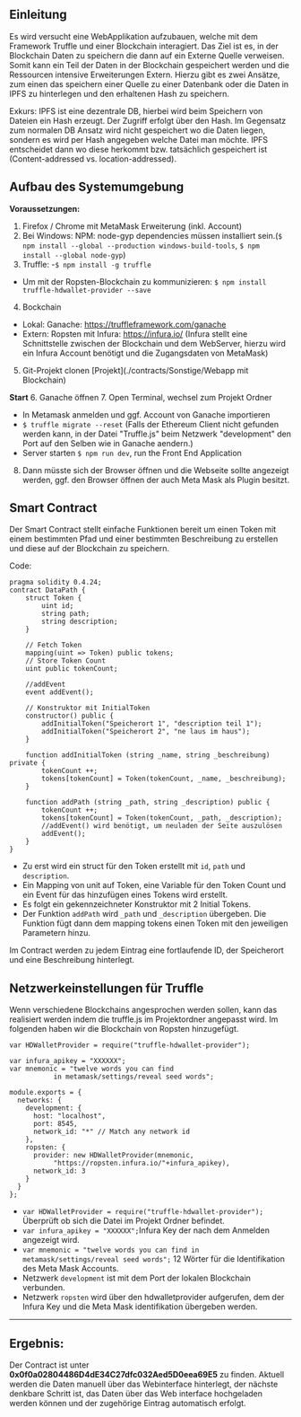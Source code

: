 ## Einleitung
Es wird versucht eine WebApplikation aufzubauen, welche mit dem Framework Truffle und einer Blockchain interagiert. Das Ziel ist es, in der Blockchain Daten zu speichern die dann auf ein Externe Quelle verweisen. Somit kann ein Teil der Daten in der Blockchain gespeichert werden und die Ressourcen intensive Erweiterungen Extern. Hierzu gibt es zwei Ansätze, zum einen das speichern einer Quelle zu einer Datenbank oder die Daten in IPFS zu hinterlegen und den erhaltenen Hash zu speichern.

Exkurs: IPFS ist eine dezentrale DB, hierbei wird beim Speichern von Dateien ein Hash erzeugt. Der Zugriff erfolgt über den Hash. Im Gegensatz zum normalen DB Ansatz wird nicht gespeichert wo die Daten liegen, sondern es wird per Hash angegeben welche Datei man möchte. IPFS entscheidet dann wo diese herkommt bzw. tatsächlich gespeichert ist (Content-addressed vs. location-addressed).

## Aufbau des Systemumgebung
**Voraussetzungen:**
1. Firefox / Chrome mit MetaMask Erweiterung (inkl. Account)
2. Bei Windows: NPM: node-gyp dependencies müssen installiert sein.(`$ npm install --global --production windows-build-tools`, `$ npm install --global node-gyp`) 
3. Truffle: 
-`$ npm install -g truffle`
- Um mit der Ropsten-Blockchain zu kommunizieren: `$ npm install truffle-hdwallet-provider --save`
4. Bockchain 
 - Lokal: Ganache: https://truffleframework.com/ganache
 - Extern: Ropsten mit Infura: https://infura.io/
 (Infura stellt eine Schnittstelle zwischen der Blockchain und dem WebServer, hierzu wird ein Infura Account benötigt und die Zugangsdaten von MetaMask)
5. Git-Projekt clonen [Projekt](./contracts/Sonstige/Webapp mit Blockchain)

**Start**
6. Ganache öffnen 
7. Open Terminal, wechsel zum Projekt Ordner
 - In Metamask anmelden und ggf. Account von Ganache importieren
 - `$ truffle migrate --reset` (Falls der Ethereum Client nicht gefunden werden kann, in der Datei "Truffle.js" beim Netzwerk "development" den Port auf den Selben wie in Ganache aendern.)
 - Server starten `$ npm run dev`, run the Front End Application
8. Dann müsste sich der Browser öffnen und die Webseite sollte angezeigt werden, ggf. den Browser öffnen der auch Meta Mask als Plugin besitzt.

## Smart Contract
Der Smart Contract stellt einfache Funktionen bereit um einen Token mit einem bestimmten Pfad und einer bestimmten Beschreibung zu erstellen und diese auf der Blockchain zu speichern.

Code:

```
pragma solidity 0.4.24;
contract DataPath {
    struct Token {
        uint id;
        string path;
        string description;
    }

    // Fetch Token
    mapping(uint => Token) public tokens;
    // Store Token Count
    uint public tokenCount;

    //addEvent
    event addEvent();

    // Konstruktor mit InitialToken
    constructor() public {
        addInitialToken("Speicherort 1", "description teil 1");
        addInitialToken("Speicherort 2", "ne laus im haus");
    }

    function addInitialToken (string _name, string _beschreibung) private {
        tokenCount ++;
        tokens[tokenCount] = Token(tokenCount, _name, _beschreibung);
    }

    function addPath (string _path, string _description) public {
        tokenCount ++;
        tokens[tokenCount] = Token(tokenCount, _path, _description);
        //addEvent() wird benötigt, um neuladen der Seite auszulösen
        addEvent();
    }
}
```
- Zu erst wird ein struct für den Token erstellt mit `id`, `path` und `description`.
- Ein Mapping von unit auf Token, eine Variable für den Token Count und ein Event für das hinzufügen eines Tokens wird erstellt.
- Es folgt ein gekennzeichneter Konstruktor mit 2 Initial Tokens.
- Der Funktion  `addPath` wird `_path` und `_description` übergeben. Die Funktion fügt dann dem mapping tokens einen Token mit den jeweiligen Parametern hinzu.

Im Contract werden zu jedem Eintrag eine fortlaufende ID, der Speicherort und eine Beschreibung hinterlegt.

## Netzwerkeinstellungen für Truffle
Wenn verschiedene Blockchains angesprochen werden sollen, kann das realisiert werden indem die truffle.js im Projektordner angepasst wird. Im folgenden haben wir die Blockchain von Ropsten hinzugefügt.

```
var HDWalletProvider = require("truffle-hdwallet-provider");

var infura_apikey = "XXXXXX";
var mnemonic = "twelve words you can find 
           in metamask/settings/reveal seed words";

module.exports = {
  networks: {
    development: {
      host: "localhost",
      port: 8545,
      network_id: "*" // Match any network id
    },
    ropsten: {
      provider: new HDWalletProvider(mnemonic, 
           "https://ropsten.infura.io/"+infura_apikey),
      network_id: 3
    }
  }
};
```
- `var HDWalletProvider = require("truffle-hdwallet-provider");` Überprüft ob sich die Datei im Projekt Ordner befindet.
- `var infura_apikey = "XXXXXX";`Infura Key der nach dem Anmelden angezeigt wird.
- `var mnemonic = "twelve words you can find in metamask/settings/reveal seed words";` 12 Wörter für die Identifikation des Meta Mask Accounts.
- Netzwerk `development` ist mit dem Port der lokalen Blockchain verbunden.
- Netzwerk `ropsten` wird über den hdwalletprovider aufgerufen, dem der Infura Key und die Meta Mask identifikation übergeben werden.

---

## Ergebnis:
Der Contract ist unter **0x0f0a02804486D4dE34C27dfc032Aed5D0eea69E5** zu finden.
Aktuell werden die Daten manuell über das Webinterface hinterlegt, der nächste denkbare Schritt ist, das Daten über das Web interface hochgeladen werden können und der zugehörige Eintrag automatisch erfolgt.